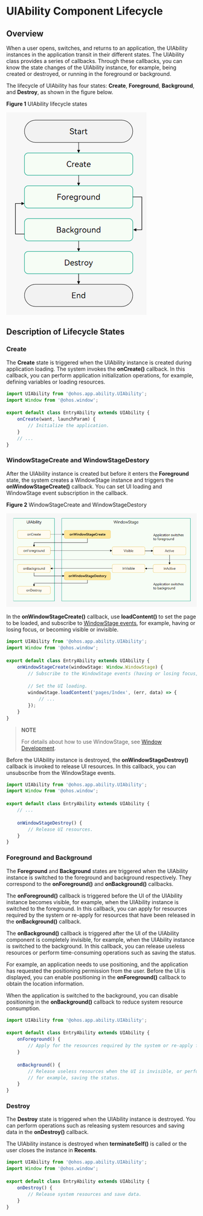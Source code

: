 # UIAbility Component Lifecycle


## Overview

When a user opens, switches, and returns to an application, the UIAbility instances in the application transit in their different states. The UIAbility class provides a series of callbacks. Through these callbacks, you can know the state changes of the UIAbility instance, for example, being created or destroyed, or running in the foreground or background.

The lifecycle of UIAbility has four states: **Create**, **Foreground**, **Background**, and **Destroy**, as shown in the figure below.

**Figure 1** UIAbility lifecycle states

![Ability-Life-Cycle](figures/Ability-Life-Cycle.png) 


## Description of Lifecycle States


### Create

The **Create** state is triggered when the UIAbility instance is created during application loading. The system invokes the **onCreate()** callback. In this callback, you can perform application initialization operations, for example, defining variables or loading resources.


```ts
import UIAbility from '@ohos.app.ability.UIAbility';
import Window from '@ohos.window';

export default class EntryAbility extends UIAbility {
    onCreate(want, launchParam) {
        // Initialize the application.
    }
    // ...
}
```


### WindowStageCreate and WindowStageDestory

After the UIAbility instance is created but before it enters the **Foreground** state, the system creates a WindowStage instance and triggers the **onWindowStageCreate()** callback. You can set UI loading and WindowStage event subscription in the callback.

**Figure 2** WindowStageCreate and WindowStageDestory

![Ability-Life-Cycle-WindowStage](figures/Ability-Life-Cycle-WindowStage.png) 

In the **onWindowStageCreate()** callback, use **loadContent()** to set the page to be loaded, and subscribe to [WindowStage events](../reference/apis/js-apis-window.md#windowstageeventtype9), for example, having or losing focus, or becoming visible or invisible.

```ts
import UIAbility from '@ohos.app.ability.UIAbility';
import Window from '@ohos.window';

export default class EntryAbility extends UIAbility {
    onWindowStageCreate(windowStage: Window.WindowStage) {
        // Subscribe to the WindowStage events (having or losing focus, or becoming visible or invisible).

        // Set the UI loading.
        windowStage.loadContent('pages/Index', (err, data) => {
            // ...
        });
    }
}
```

> **NOTE**
>
> For details about how to use WindowStage, see [Window Development](../windowmanager/application-window-stage.md).

Before the UIAbility instance is destroyed, the **onWindowStageDestroy()** callback is invoked to release UI resources. In this callback, you can unsubscribe from the WindowStage events.


```ts
import UIAbility from '@ohos.app.ability.UIAbility';
import Window from '@ohos.window';

export default class EntryAbility extends UIAbility {
    // ...

    onWindowStageDestroy() {
        // Release UI resources.
    }
}
```


### Foreground and Background

The **Foreground** and **Background** states are triggered when the UIAbility instance is switched to the foreground and background respectively. They correspond to the **onForeground()** and **onBackground()** callbacks.

The **onForeground()** callback is triggered before the UI of the UIAbility instance becomes visible, for example, when the UIAbility instance is switched to the foreground. In this callback, you can apply for resources required by the system or re-apply for resources that have been released in the **onBackground()** callback.

The **onBackground()** callback is triggered after the UI of the UIAbility component is completely invisible, for example, when the UIAbility instance is switched to the background. In this callback, you can release useless resources or perform time-consuming operations such as saving the status.

For example, an application needs to use positioning, and the application has requested the positioning permission from the user. Before the UI is displayed, you can enable positioning in the **onForeground()** callback to obtain the location information.

When the application is switched to the background, you can disable positioning in the **onBackground()** callback to reduce system resource consumption.


```ts
import UIAbility from '@ohos.app.ability.UIAbility';

export default class EntryAbility extends UIAbility {
    onForeground() {
        // Apply for the resources required by the system or re-apply for the resources released in onBackground().
    }

    onBackground() {
        // Release useless resources when the UI is invisible, or perform time-consuming operations in this callback,
        // for example, saving the status.
    }
}
```


### Destroy

The **Destroy** state is triggered when the UIAbility instance is destroyed. You can perform operations such as releasing system resources and saving data in the **onDestroy()** callback.

The UIAbility instance is destroyed when **terminateSelf()** is called or the user closes the instance in **Recents**.

```ts
import UIAbility from '@ohos.app.ability.UIAbility';
import Window from '@ohos.window';

export default class EntryAbility extends UIAbility {
    onDestroy() {
        // Release system resources and save data.
    }
}
```
